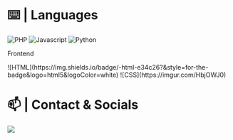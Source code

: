 

# ⌨️ | Languages


![PHP](https://img.shields.io/badge/-php-4f5b93?&style=for-the-badge&logo=php&logoColor=white)
![Javascript](https://img.shields.io/badge/-javascript-f5f267?style=for-the-badge&logo=javascript&logoColor=fffa00)
![Python](https://img.shields.io/badge/-python-ffffff?style=for-the-badge&logo=python&logoColor=0080ff)

<p>Frontend</p>
![HTML](https://img.shields.io/badge/-html-e34c26?&style=for-the-badge&logo=html5&logoColor=white)
![CSS](https://imgur.com/HbjOWJ0)

# 📫 | Contact & Socials
<p>
<a href="https://t.me/stehack" target="_blank"><img src="https://img.shields.io/badge/-telegram-62a8de?style=for-the-badge&logo=telegram&logoColor=white">
</p>
